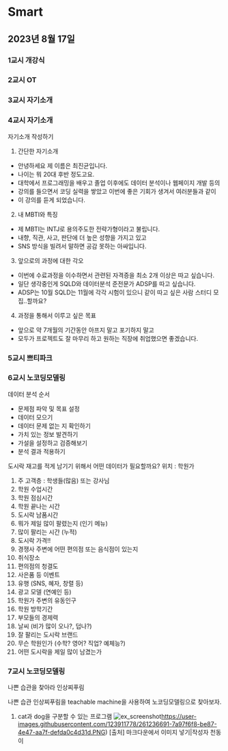 # Smart
## 2023년 8월 17일
### 1교시 개강식  
### 2교시 OT  
### 3교시 자기소개
### 4교시 자기소개

자기소개 작성하기
1. 간단한 자기소개
- 안녕하세요 제 이름은 최진균입니다.
- 나이는 뭐 20대 후반 정도고요.
- 대학에서 프로그래밍을 배우고 졸업 이후에도 데이터 분석이나 웹페이지 개발 등의
- 강의를 들으면서 코딩 실력을 쌓았고 이번에 좋은 기회가 생겨서 여러분들과 같이
- 이 강의를 듣게 되었습니다.

2. 내 MBTI와 특징
- 제 MBTI는 INTJ로 용의주도한 전략가형이라고 불립니다.
- 내향, 직관, 사고, 판단에 더 높은 성향을 가지고 있고
- SNS 방식을 빌려서 말하면 공감 못하는 아싸입니다.

3. 앞으로의 과정에 대한 각오
- 이번에 수료과정을 이수하면서 관련된 자격증을 최소 2개 이상은 따고 싶습니다.
- 일단 생각중인게 SQLD와 데이터분석 준전문가 ADSP를 따고 싶습니다.
- ADSP는 10월 SQLD는 11월에 각각 시험이 있으니 같이 따고 싶은 사람 스터디 모집..할까요?

4. 과정을 통해서 이루고 싶은 목표
- 앞으로 약 7개월의 기간동안 아프지 말고 포기하지 말고
- 모두가 프로젝트도 잘 마무리 하고 원하는 직장에 취업했으면 좋겠습니다.

### 5교시 쁘티파크
### 6교시 노코딩모델링

데이터 분석 순서
- 문제점 파악 및 목표 설정
- 데이터 모으기
- 데이터 문제 없는 지 확인하기
- 가치 있는 정보 발견하기
- 가설을 설정하고 검증해보기
- 분석 결과 적용하기


도시락 재고를 적게 남기기 위해서 어떤 데이터가 필요할까요?
위치 : 학원가

1. 주 고객층 : 학생들(많음) 또는 강사님
2. 학원 수업시간
3. 학원 점심시간
4. 학원 끝나는 시간
5. 도시락 남품시간
6. 뭐가 제일 많이 팔렸는지 (인기 메뉴)
7. 많이 팔리는 시간 (누적)
8. 도시락 가격!!
9. 경쟁사 주변에 어떤 편의점 또는 음식점이 있는지
10. 취식장소
11. 편의점의 청결도
12. 사은품 등 이벤트
13. 유행 (SNS, 혜자, 창렬 등)
14. 광고 모델 (연예인 등)
15. 학원가 주변의 유동인구
16. 학원 방학기간
17. 부모들의 경제력
18. 날씨 (비가 많이 오나?, 덥나?)
19. 잘 팔리는 도시락 브랜드
20. 무슨 학원인가 (수학? 영어? 직업? 예체능?)
21. 어떤 도시락을 제일 많이 남겼는가

### 7교시 노코딩모델링
나쁜 습관을 찾아라
인상찌푸림

나쁜 습관 인상찌푸림을 teachable machine을 사용하여 노코딩모델링으로 찾아보자.

1. cat과 dog을 구분할 수 있는 프로그램
![ex_screenshot](./https://user-images.githubusercontent.com/123911778/261236691-7a97f6f8-be87-4e47-aa7f-defda0c4d31d.PNG)https://user-images.githubusercontent.com/123911778/261236691-7a97f6f8-be87-4e47-aa7f-defda0c4d31d.PNG)
[출처] 마크다운에서 이미지 넣기|작성자 천동이























